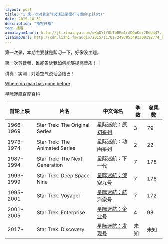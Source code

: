 ```yaml
---
layout: post
title: "1 第一次对着空气说话还是很不习惯的(pilot)"
date: 2015-10-31 
description: "播客开播"
tag: 播客
ximalayam4aurl: http://jt.ximalaya.com/wKgDYlY0bTbBEm1rADQoKdr2RdU447.m4a?channel=rss&album_id=3135361&track_id=9623738&uid=6418191&jt=http://audio.xmcdn.com/group9/M07/90/9D/wKgDYlY0bTbBEm1rADQoKdr2RdU447.m4a
lizhimp3url: http://cdn.lizhi.fm/audio/2015/11/01/2497853493300192774_hd.mp3
---   
```


第一次录，本期主要就是絮叨一下，好像没主题。

第一次剪音频，谁能告诉我如何能够提高音质！！

讲真！实测！对着空气说话会结巴！

 [Where no man has gone before](https://en.wikipedia.org/wiki/Where_no_man_has_gone_before)

[星际迷航百度百科](http://baike.baidu.com/link?url=neczIbDPgwFM6-7RoGqJHEVYcK6JHREg90zqjKvHKRCiVScjfQdU4vjQzuq2TWKSwqqeONFB2q68BXrQPSkoCeCDNL2Hwv3WShrOoHLi4Wi)

| **首轮上映** | **片名** | **中文译名** | **季数** | **总集数** |
| --- | --- | --- | --- | --- |
| 1966-1969 | Star Trek: The Original Series | [星际迷航：原初系列](http://baike.baidu.com/item/%E6%98%9F%E9%99%85%E8%BF%B7%E8%88%AA%EF%BC%9A%E5%8E%9F%E5%88%9D%E7%B3%BB%E5%88%97) | 3 | 79 |
| 1973-1974 | Star Trek: The Animated Series | 星际迷航：动画系列 | 2 | 22 |
| 1987-1994 | Star Trek: The Next Generation | 星际迷航：下一代 | 7 | 178 |
| 1993-1999 | Star Trek: Deep Space Nine | [星际迷航：深空九号](http://baike.baidu.com/item/%E6%98%9F%E9%99%85%E8%BF%B7%E8%88%AA%EF%BC%9A%E6%B7%B1%E7%A9%BA%E4%B9%9D%E5%8F%B7) | 7 | 176 |
| 1995-2001 | Star Trek: Voyager | [星际迷航：航海家号](http://baike.baidu.com/item/%E6%98%9F%E9%99%85%E8%BF%B7%E8%88%AA%EF%BC%9A%E8%88%AA%E6%B5%B7%E5%AE%B6%E5%8F%B7) | 7 | 172 |
| 2001-2005 | Star Trek: Enterprise | [星际迷航：企业号](http://baike.baidu.com/item/%E6%98%9F%E9%99%85%E8%BF%B7%E8%88%AA%EF%BC%9A%E4%BC%81%E4%B8%9A%E5%8F%B7) | 4 | 98 |
| 2017- | Star Trek: Discovery | [星际迷航：发现号](http://baike.baidu.com/item/%E6%98%9F%E9%99%85%E8%BF%B7%E8%88%AA%EF%BC%9A%E5%8F%91%E7%8E%B0%E5%8F%B7) | 未知 | 未知 |